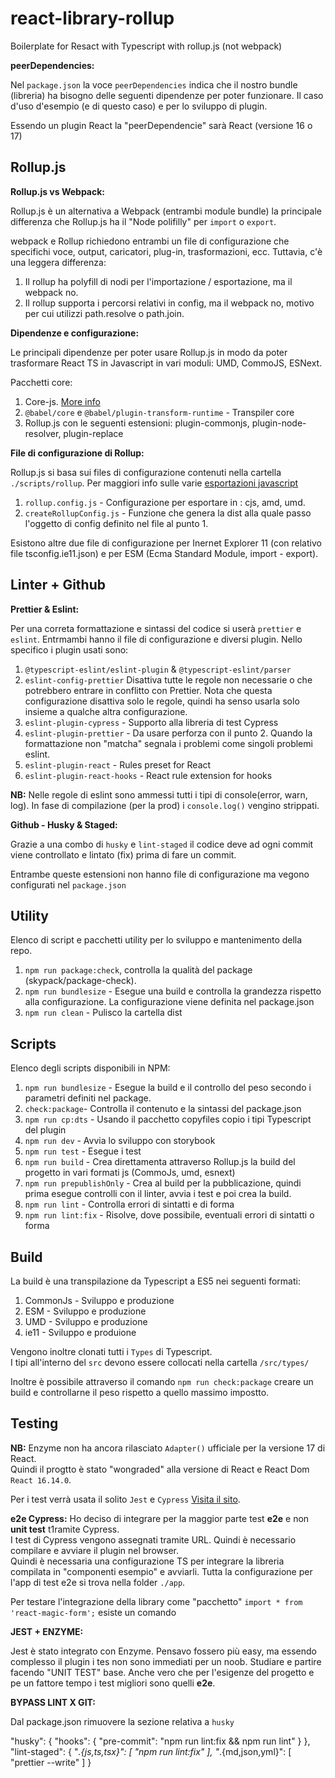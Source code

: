 # react-library-rollup

Boilerplate for Resact with Typescript with rollup.js (not webpack)

**peerDependencies:**

Nel `package.json` la voce `peerDependencies` indica che il nostro bundle (libreria) ha bisogno delle seguenti dipendenze per poter funzionare. Il caso d'uso d'esempio (e di questo caso) e per lo sviluppo di plugin.

Essendo un plugin React la "peerDependencie" sarà React (versione 16 o 17)

## Rollup.js

**Rollup.js vs Webpack:**

Rollup.js è un alternativa a Webpack (entrambi module bundle) la principale differenza che Rollup.js ha il "Node polifilly" per `import` o `export`.

webpack e Rollup richiedono entrambi un file di configurazione che specifichi voce, output, caricatori, plug-in, trasformazioni, ecc. Tuttavia, c'è una leggera differenza:

1. Il rollup ha polyfill di nodi per l'importazione / esportazione, ma il webpack no.
2. Il rollup supporta i percorsi relativi in config, ma il webpack no, motivo per cui utilizzi path.resolve o path.join.

**Dipendenze e configurazione:**

Le principali dipendenze per poter usare Rollup.js in modo da poter trasformare React TS in Javascript in vari moduli: UMD, CommoJS, ESNext.

Pacchetti core:

1. Core-js. [More info](https://www.npmjs.com/package/core-js)
2. `@babel/core` e `@babel/plugin-transform-runtime` - Transpiler core
3. Rollup.js con le seguenti estensioni: plugin-commonjs, plugin-node-resolver, plugin-replace

**File di configurazione di Rollup:**

Rollup.js si basa sui files di configurazione contenuti nella cartella `./scripts/rollup`.
Per maggiori info sulle varie [esportazioni javascript](https://dev.to/iggredible/what-the-heck-are-cjs-amd-umd-and-esm-ikm)

1. `rollup.config.js` - Configurazione per esportare in : cjs, amd, umd.
2. `createRollupConfig.js` - Funzione che genera la dist alla quale passo l'oggetto di config definito nel file al punto 1.

Esistono altre due file di configurazione per Inernet Explorer 11 (con relativo file tsconfig.ie11.json) e per ESM (Ecma Standard Module, import - export).

## Linter + Github

**Prettier & Eslint:**

Per una correta formattazione e sintassi del codice si userà `prettier` e `eslint`. Entrmambi hanno il file di configurazione e diversi plugin. Nello specifico i plugin usati sono:

1. `@typescript-eslint/eslint-plugin` & `@typescript-eslint/parser`
2. `eslint-config-prettier`
   Disattiva tutte le regole non necessarie o che potrebbero entrare in conflitto con Prettier. Nota che questa configurazione disattiva solo le regole, quindi ha senso usarla solo insieme a qualche altra configurazione.
3. `eslint-plugin-cypress` - Supporto alla libreria di test Cypress
4. `eslint-plugin-prettier` - Da usare perforza con il punto 2. Quando la formattazione non "matcha" segnala i problemi come singoli problemi eslint.
5. `eslint-plugin-react` - Rules preset for React
6. `eslint-plugin-react-hooks` - React rule extension for hooks

**NB:** Nelle regole di eslint sono ammessi tutti i tipi di console(error, warn, log). In fase di compilazione (per la prod) i `console.log()` vengino strippati.

**Github - Husky & Staged:**

Grazie a una combo di `husky` e `lint-staged` il codice deve ad ogni commit viene controllato e lintato (fix) prima di fare un commit.

Entrambe queste estensioni non hanno file di configurazione ma vegono configurati nel `package.json`

## Utility

Elenco di script e pacchetti utility per lo sviluppo e mantenimento della repo.

1. `npm run package:check`, controlla la qualità del package (skypack/package-check).
2. `npm run bundlesize` - Esegue una build e controlla la grandezza rispetto alla configurazione. La configurazione viene definita nel package.json
3. `npm run clean` - Pulisco la cartella dist

## Scripts

Elenco degli scripts disponibili in NPM:

1. `npm run bundlesize` - Esegue la build e il controllo del peso secondo i parametri definiti nel package.
2. `check:package`- Controlla il contenuto e la sintassi del package.json
3. `npm run cp:dts` - Usando il pacchetto copyfiles copio i tipi Typescript del plugin
4. `npm run dev` - Avvia lo sviluppo con storybook
5. `npm run test` - Esegue i test
6. `npm run build` - Crea direttamenta attraverso Rollup.js la build del progetto in vari formati js (CommoJs, umd, esnext)
7. `npm run prepublishOnly` - Crea al build per la pubblicazione, quindi prima esegue controlli con il linter, avvia i test e poi crea la build.
8. `npm run lint` - Controlla errori di sintatti e di forma
9. `npm run lint:fix` - Risolve, dove possibile, eventuali errori di sintatti o forma

## Build

La build è una transpilazione da Typescript a ES5 nei seguenti formati:

1. CommonJs - Sviluppo e produzione
2. ESM - Sviluppo e produzione
3. UMD - Sviluppo e produzione
4. ie11 - Sviluppo e produione

Vengono inoltre clonati tutti i `Types` di Typescript.  
I tipi all'interno del `src` devono essere collocati nella cartella `/src/types/`

Inoltre è possibile attraverso il comando `npm run check:package` creare un build e controllarne il peso rispetto a quello massimo impostto.

## Testing

**NB:** Enzyme non ha ancora rilasciato `Adapter()` ufficiale per la versione 17 di React.  
Quindi il progtto è stato "wongraded" alla versione di React e React Dom `React 16.14.0`.

Per i test verrà usata il solito `Jest` e `Cypress` [Visita il sito](https://www.cypress.io/).

**e2e Cypress:** Ho deciso di integrare per la maggior parte test **e2e** e non **unit test** t1ramite Cypress.  
I test di Cypress vengono assegnati tramite URL. Quindi è necessario compilare e avviare il plugin nel browser.  
Quindi è necessaria una configurazione TS per integrare la libreria compilata in "componenti esempio" e avviarli.
Tutta la configurazione per l'app di test e2e si trova nella folder `./app`.  

Per testare l'integrazione della library come "pacchetto" `import * from 'react-magic-form';` esiste un comando

**JEST + ENZYME:**

Jest è stato integrato con Enzyme. Pensavo fossero più easy, ma essendo complesso il plugin i tes non sono immediati per un noob.
Studiare e partire facendo "UNIT TEST" base. Anche vero che per l'esigenze del progetto e pe un fattore tempo i test migliori sono quelli **e2e**. 

**BYPASS LINT X GIT:**

Dal package.json rimuovere la sezione relativa a `husky`


"husky": {
    "hooks": {
      "pre-commit": "npm run lint:fix && npm run lint"
    }
  },
  "lint-staged": {
    "*.{js,ts,tsx}": [
      "npm run lint:fix"
    ],
    "*.{md,json,yml}": [
      "prettier --write"
    ]
  }